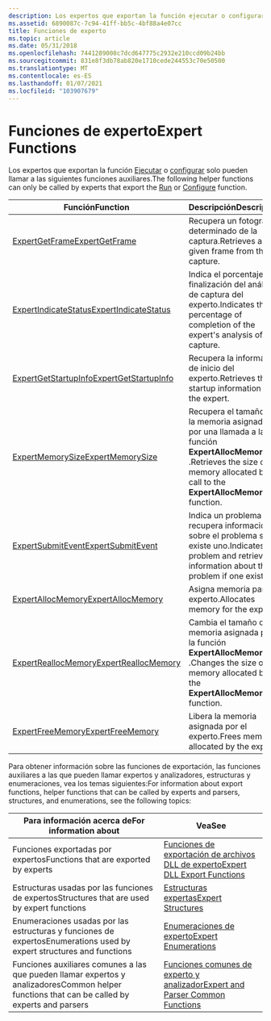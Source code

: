 ```yaml
---
description: Los expertos que exportan la función ejecutar o configurar solo pueden llamar a las siguientes funciones auxiliares.
ms.assetid: 6890087c-7c94-41ff-bb5c-4bf88a4e07cc
title: Funciones de experto
ms.topic: article
ms.date: 05/31/2018
ms.openlocfilehash: 7441289008c7dcd647775c2932e210ccd09b24bb
ms.sourcegitcommit: 831e8f3db78ab820e1710cede244553c70e50500
ms.translationtype: MT
ms.contentlocale: es-ES
ms.lasthandoff: 01/07/2021
ms.locfileid: "103907679"
---
```

# <a name="expert-functions"></a><span data-ttu-id="61c49-103">Funciones de experto</span><span class="sxs-lookup"><span data-stu-id="61c49-103">Expert Functions</span></span>

<span data-ttu-id="61c49-104">Los expertos que exportan la función [Ejecutar](run.md) o [configurar](configure.md) solo pueden llamar a las siguientes funciones auxiliares.</span><span class="sxs-lookup"><span data-stu-id="61c49-104">The following helper functions can only be called by experts that export the [Run](run.md) or [Configure](configure.md) function.</span></span>



| <span data-ttu-id="61c49-105">Función</span><span class="sxs-lookup"><span data-stu-id="61c49-105">Function</span></span>                                         | <span data-ttu-id="61c49-106">Descripción</span><span class="sxs-lookup"><span data-stu-id="61c49-106">Description</span></span>                                                                             |
|--------------------------------------------------|-----------------------------------------------------------------------------------------|
| [<span data-ttu-id="61c49-107">ExpertGetFrame</span><span class="sxs-lookup"><span data-stu-id="61c49-107">ExpertGetFrame</span></span>](expertgetframe.md)             | <span data-ttu-id="61c49-108">Recupera un fotograma determinado de la captura.</span><span class="sxs-lookup"><span data-stu-id="61c49-108">Retrieves a given frame from the capture.</span></span>                                               |
| [<span data-ttu-id="61c49-109">ExpertIndicateStatus</span><span class="sxs-lookup"><span data-stu-id="61c49-109">ExpertIndicateStatus</span></span>](expertindicatestatus.md) | <span data-ttu-id="61c49-110">Indica el porcentaje de finalización del análisis de captura del experto.</span><span class="sxs-lookup"><span data-stu-id="61c49-110">Indicates the percentage of completion of the expert's analysis of capture.</span></span>             |
| [<span data-ttu-id="61c49-111">ExpertGetStartupInfo</span><span class="sxs-lookup"><span data-stu-id="61c49-111">ExpertGetStartupInfo</span></span>](expertgetstartupinfo.md) | <span data-ttu-id="61c49-112">Recupera la información de inicio del experto.</span><span class="sxs-lookup"><span data-stu-id="61c49-112">Retrieves the startup information for the expert.</span></span>                                       |
| [<span data-ttu-id="61c49-113">ExpertMemorySize</span><span class="sxs-lookup"><span data-stu-id="61c49-113">ExpertMemorySize</span></span>](expertmemorysize.md)         | <span data-ttu-id="61c49-114">Recupera el tamaño de la memoria asignada por una llamada a la función **ExpertAllocMemory** .</span><span class="sxs-lookup"><span data-stu-id="61c49-114">Retrieves the size of memory allocated by a call to the **ExpertAllocMemory** function.</span></span> |
| [<span data-ttu-id="61c49-115">ExpertSubmitEvent</span><span class="sxs-lookup"><span data-stu-id="61c49-115">ExpertSubmitEvent</span></span>](expertsubmitevent.md)       | <span data-ttu-id="61c49-116">Indica un problema y recupera información sobre el problema si existe uno.</span><span class="sxs-lookup"><span data-stu-id="61c49-116">Indicates a problem and retrieves information about the problem if one exists.</span></span>          |
| [<span data-ttu-id="61c49-117">ExpertAllocMemory</span><span class="sxs-lookup"><span data-stu-id="61c49-117">ExpertAllocMemory</span></span>](expertallocmemory.md)       | <span data-ttu-id="61c49-118">Asigna memoria para el experto.</span><span class="sxs-lookup"><span data-stu-id="61c49-118">Allocates memory for the expert.</span></span>                                                        |
| [<span data-ttu-id="61c49-119">ExpertReallocMemory</span><span class="sxs-lookup"><span data-stu-id="61c49-119">ExpertReallocMemory</span></span>](expertreallocmemory.md)   | <span data-ttu-id="61c49-120">Cambia el tamaño de la memoria asignada por la función **ExpertAllocMemory** .</span><span class="sxs-lookup"><span data-stu-id="61c49-120">Changes the size of the memory allocated by the **ExpertAllocMemory** function.</span></span>         |
| [<span data-ttu-id="61c49-121">ExpertFreeMemory</span><span class="sxs-lookup"><span data-stu-id="61c49-121">ExpertFreeMemory</span></span>](expertfreememory.md)         | <span data-ttu-id="61c49-122">Libera la memoria asignada por el experto.</span><span class="sxs-lookup"><span data-stu-id="61c49-122">Frees memory allocated by the expert.</span></span>                                                   |



 

<span data-ttu-id="61c49-123">Para obtener información sobre las funciones de exportación, las funciones auxiliares a las que pueden llamar expertos y analizadores, estructuras y enumeraciones, vea los temas siguientes:</span><span class="sxs-lookup"><span data-stu-id="61c49-123">For information about export functions, helper functions that can be called by experts and parsers, structures, and enumerations, see the following topics:</span></span>



| <span data-ttu-id="61c49-124">Para información acerca de</span><span class="sxs-lookup"><span data-stu-id="61c49-124">For information about</span></span>                                             | <span data-ttu-id="61c49-125">Vea</span><span class="sxs-lookup"><span data-stu-id="61c49-125">See</span></span>                                                                          |
|-------------------------------------------------------------------|------------------------------------------------------------------------------|
| <span data-ttu-id="61c49-126">Funciones exportadas por expertos</span><span class="sxs-lookup"><span data-stu-id="61c49-126">Functions that are exported by experts</span></span>                            | [<span data-ttu-id="61c49-127">Funciones de exportación de archivos DLL de experto</span><span class="sxs-lookup"><span data-stu-id="61c49-127">Expert DLL Export Functions</span></span>](expert-dll-export-functions.md)               |
| <span data-ttu-id="61c49-128">Estructuras usadas por las funciones de expertos</span><span class="sxs-lookup"><span data-stu-id="61c49-128">Structures that are used by expert functions</span></span>                      | [<span data-ttu-id="61c49-129">Estructuras expertas</span><span class="sxs-lookup"><span data-stu-id="61c49-129">Expert Structures</span></span>](expert-structures.md)                                   |
| <span data-ttu-id="61c49-130">Enumeraciones usadas por las estructuras y funciones de expertos</span><span class="sxs-lookup"><span data-stu-id="61c49-130">Enumerations used by expert structures and functions</span></span>              | [<span data-ttu-id="61c49-131">Enumeraciones de experto</span><span class="sxs-lookup"><span data-stu-id="61c49-131">Expert Enumerations</span></span>](expert-enumerations.md)                               |
| <span data-ttu-id="61c49-132">Funciones auxiliares comunes a las que pueden llamar expertos y analizadores</span><span class="sxs-lookup"><span data-stu-id="61c49-132">Common helper functions that can be called by experts and parsers</span></span> | [<span data-ttu-id="61c49-133">Funciones comunes de experto y analizador</span><span class="sxs-lookup"><span data-stu-id="61c49-133">Expert and Parser Common Functions</span></span>](expert-and-parser-common-functions.md) |



 

 

 



